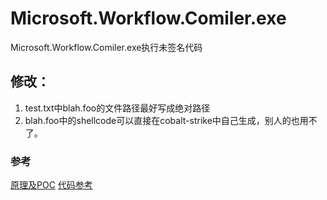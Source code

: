 # Microsoft.Workflow.Comiler.exe
Microsoft.Workflow.Comiler.exe执行未签名代码

## 修改：
1. test.txt中blah.foo的文件路径最好写成绝对路径
2. blah.foo中的shellcode可以直接在cobalt-strike中自己生成，别人的也用不了。

### 参考
[原理及POC](https://www.anquanke.com/post/id/157299)
[代码参考](https://www.fortynorthsecurity.com/microsoft-workflow-compiler-exe-veil-and-cobalt-strike/)
